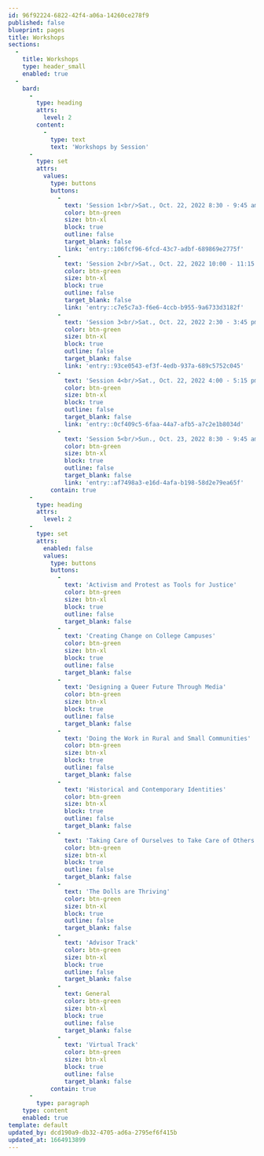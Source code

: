```yaml
---
id: 96f92224-6822-42f4-a06a-14260ce278f9
published: false
blueprint: pages
title: Workshops
sections:
  -
    title: Workshops
    type: header_small
    enabled: true
  -
    bard:
      -
        type: heading
        attrs:
          level: 2
        content:
          -
            type: text
            text: 'Workshops by Session'
      -
        type: set
        attrs:
          values:
            type: buttons
            buttons:
              -
                text: 'Session 1<br/>Sat., Oct. 22, 2022 8:30 - 9:45 am'
                color: btn-green
                size: btn-xl
                block: true
                outline: false
                target_blank: false
                link: 'entry::106fcf96-6fcd-43c7-adbf-689869e2775f'
              -
                text: 'Session 2<br/>Sat., Oct. 22, 2022 10:00 - 11:15 am'
                color: btn-green
                size: btn-xl
                block: true
                outline: false
                target_blank: false
                link: 'entry::c7e5c7a3-f6e6-4ccb-b955-9a6733d3182f'
              -
                text: 'Session 3<br/>Sat., Oct. 22, 2022 2:30 - 3:45 pm'
                color: btn-green
                size: btn-xl
                block: true
                outline: false
                target_blank: false
                link: 'entry::93ce0543-ef3f-4edb-937a-689c5752c045'
              -
                text: 'Session 4<br/>Sat., Oct. 22, 2022 4:00 - 5:15 pm'
                color: btn-green
                size: btn-xl
                block: true
                outline: false
                target_blank: false
                link: 'entry::0cf409c5-6faa-44a7-afb5-a7c2e1b8034d'
              -
                text: 'Session 5<br/>Sun., Oct. 23, 2022 8:30 - 9:45 am'
                color: btn-green
                size: btn-xl
                block: true
                outline: false
                target_blank: false
                link: 'entry::af7498a3-e16d-4afa-b198-58d2e79ea65f'
            contain: true
      -
        type: heading
        attrs:
          level: 2
      -
        type: set
        attrs:
          enabled: false
          values:
            type: buttons
            buttons:
              -
                text: 'Activism and Protest as Tools for Justice'
                color: btn-green
                size: btn-xl
                block: true
                outline: false
                target_blank: false
              -
                text: 'Creating Change on College Campuses'
                color: btn-green
                size: btn-xl
                block: true
                outline: false
                target_blank: false
              -
                text: 'Designing a Queer Future Through Media'
                color: btn-green
                size: btn-xl
                block: true
                outline: false
                target_blank: false
              -
                text: 'Doing the Work in Rural and Small Communities'
                color: btn-green
                size: btn-xl
                block: true
                outline: false
                target_blank: false
              -
                text: 'Historical and Contemporary Identities'
                color: btn-green
                size: btn-xl
                block: true
                outline: false
                target_blank: false
              -
                text: 'Taking Care of Ourselves to Take Care of Others'
                color: btn-green
                size: btn-xl
                block: true
                outline: false
                target_blank: false
              -
                text: 'The Dolls are Thriving'
                color: btn-green
                size: btn-xl
                block: true
                outline: false
                target_blank: false
              -
                text: 'Advisor Track'
                color: btn-green
                size: btn-xl
                block: true
                outline: false
                target_blank: false
              -
                text: General
                color: btn-green
                size: btn-xl
                block: true
                outline: false
                target_blank: false
              -
                text: 'Virtual Track'
                color: btn-green
                size: btn-xl
                block: true
                outline: false
                target_blank: false
            contain: true
      -
        type: paragraph
    type: content
    enabled: true
template: default
updated_by: dcd190a9-db32-4705-ad6a-2795ef6f415b
updated_at: 1664913899
---
```

